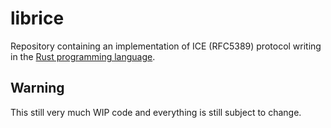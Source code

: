 # librice

Repository containing an implementation of ICE (RFC5389) protocol writing in
the [Rust programming language](https://www.rust-lang.org/).

## Warning

This still very much WIP code and everything is still subject to change.
